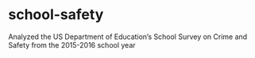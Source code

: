 # school-safety
Analyzed the US Department of Education’s School Survey on Crime and Safety from the 2015-2016 school year
